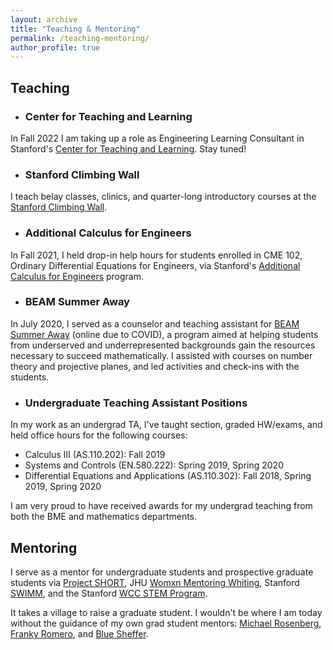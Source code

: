 ```yaml
---
layout: archive
title: "Teaching & Mentoring"
permalink: /teaching-mentoring/
author_profile: true
---
```


## Teaching
* ### Center for Teaching and Learning
In Fall 2022 I am taking up a role as Engineering Learning Consultant in Stanford's [Center for Teaching and Learning](https://studentlearning.stanford.edu/academic-skills/peer-learning-consultant-program/meet-team). Stay tuned!
* ### Stanford Climbing Wall
I teach belay classes, clinics, and quarter-long introductory courses at the [Stanford Climbing Wall](https://rec.stanford.edu/adventure/climbing).
* ### Additional Calculus for Engineers
In Fall 2021, I held drop-in help hours for students enrolled in CME 102, Ordinary Differential Equations for Engineers, via Stanford's [Additional Calculus for Engineers](https://engineering.stanford.edu/students-academics/equity-and-inclusion-initiatives/undergraduate-programs/additional-calculus) program.
* ### BEAM Summer Away
In July 2020, I served as a counselor and teaching assistant for [BEAM Summer Away](https://www.beammath.org/summer-after-7th-grade) (online due to COVID), a program aimed at helping students from underserved and underrepresented backgrounds gain the resources necessary to succeed mathematically. I assisted with courses on number theory and projective planes, and led activities and check-ins with the students.
* ### Undergraduate Teaching Assistant Positions
In my work as an undergrad TA, I've taught section, graded HW/exams, and held office hours for the following courses:
*  Calculus III (AS.110.202): Fall 2019
*  Systems and Controls (EN.580.222): Spring 2019, Spring 2020
*  Differential Equations and Applications (AS.110.302): Fall 2018, Spring 2019, Spring 2020 

I am very proud to have received awards for my undergrad teaching from both the BME and mathematics departments.


## Mentoring
I serve as a mentor for undergraduate students and prospective graduate students via [Project SHORT](https://www.project-short.com/), JHU [Womxn Mentoring Whiting](https://jhuwmw.carrd.co/), Stanford [SWIMM](http://swimm.stanford.edu/), and the Stanford [WCC STEM Program](https://stanfordwcc.weebly.com/wcc-stem-program.html).

It takes a village to raise a graduate student. I wouldn't be where I am today without the guidance of my own grad student mentors: [Michael Rosenberg](https://www.linkedin.com/in/mcr-biomech), [Franky Romero](https://web.stanford.edu/~faromero/), and [Blue Sheffer](http://www.bluesheffer.com/).

